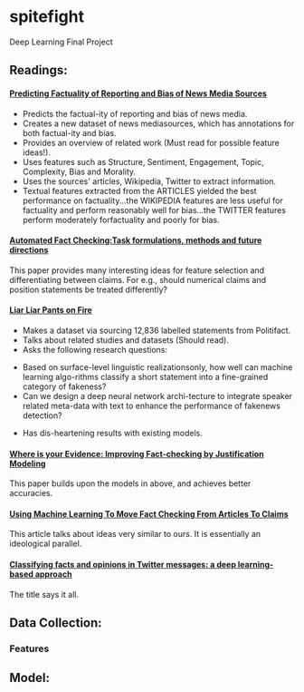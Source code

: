 # spitefight
Deep Learning Final Project

## Readings:

#### [Predicting Factuality of Reporting and Bias of News Media Sources](https://arxiv.org/pdf/1810.01765.pdf)
- Predicts the factual-ity of reporting and bias of news media.
- Creates a new dataset of news mediasources, which has annotations for both factual-ity and bias.
- Provides an overview of related work (Must read for possible feature ideas!).
- Uses features such as Structure, Sentiment, Engagement, Topic, Complexity, Bias and Morality.
- Uses the sources' articles, Wikipedia, Twitter to extract information.
- Textual features extracted from the ARTICLES yielded the best performance on factuality...the WIKIPEDIA features are less useful for factuality and perform reasonably well for bias...the TWITTER features perform moderately forfactuality and poorly for bias.

#### [Automated Fact Checking:Task formulations, methods and future directions](https://www.aclweb.org/anthology/C18-1283.pdf) 
This paper provides many interesting ideas for feature selection and differentiating between claims. For e.g., should numerical claims and position statements be treated differently?

#### [Liar Liar Pants on Fire](https://arxiv.org/pdf/1705.00648.pdf)
* Makes a dataset via sourcing 12,836 labelled statements from Politifact.
* Talks about related studies and datasets (Should read).
* Asks the following research questions: 
- Based on surface-level linguistic realizationsonly,  how  well  can  machine  learning  algo-rithms classify a short statement into a fine-grained category of fakeness?
- Can we design a deep neural network archi-tecture to integrate speaker related meta-data with text to enhance the performance of fakenews detection?
* Has dis-heartening results with existing models. 

#### [Where is your Evidence: Improving Fact-checking by Justification Modeling](https://www.aclweb.org/anthology/W18-5513.pdf)
This paper builds upon the models in above, and achieves better accuracies.

#### [Using Machine Learning To Move Fact Checking From Articles To Claims](https://www.forbes.com/sites/kalevleetaru/2019/06/25/using-machine-learning-to-move-fact-checking-from-articles-to-claims/#ccdec1b48869) 
This article talks about ideas very similar to ours. It is essentially an ideological parallel.

#### [Classifying facts and opinions in Twitter messages: a deep learning-based approach](https://www.tandfonline.com/doi/full/10.1080/2573234X.2018.1506687)
The title says it all. 


## Data Collection:

### Features

## Model:
